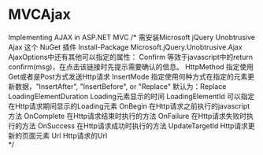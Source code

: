 # MVCAjax
Implementing AJAX in ASP.NET MVC
         /* 
            需安装Microsoft jQuery Unobtrusive Ajax 这个 NuGet 插件 
            Install-Package Microsoft.jQuery.Unobtrusive.Ajax
            AjaxOptions中还有其他可以指定的属性： 
            Confirm                 等效于javascript中的return confirm(msg)，在点击该链接时先提示需要确认的信息。 
            HttpMethod              指定使用Get或者是Post方式发送Http请求 
            InsertMode              指定使用何种方式在指定的元素更新数据，"InsertAfter", "InsertBefore", or "Replace" 默认为：Replace 
            LoadingElementDuration  Loading元素显示的时间 
            LoadingElementId        可以指定在Http请求期间显示的Loading元素 
            OnBegin                 在Http请求之前执行的javascript方法 
            OnComplete              在Http请求结束时执行的方法 
            OnFailure               在Http请求失败时执行的方法 
            OnSuccess               在Http请求成功时执行的方法 
            UpdateTargetId          Http请求更新的页面元素 
            Url Http请求的Url          
         */
